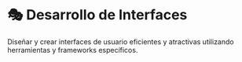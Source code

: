 # 🎭 Desarrollo de Interfaces

Diseñar y crear interfaces de usuario eficientes y atractivas utilizando herramientas y frameworks específicos.
